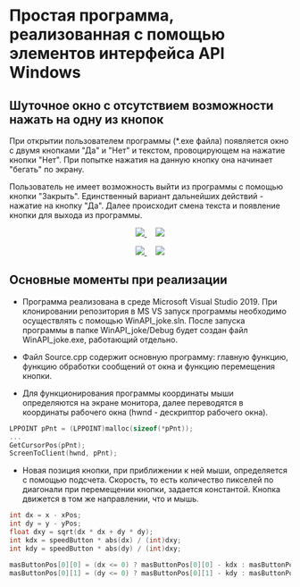 # Простая программа, реализованная с помощью элементов интерфейса API Windows

## Шуточное окно с отсутствием возможности нажать на одну из кнопок

При открытии пользователем программы (\*.exe файла) появляется окно с двумя кнопками "Да" и "Нет" и текстом, провоцирующем на нажатие кнопки "Нет". 
При попытке нажатия на данную кнопку она начинает "бегать" по экрану. 

Пользователь не имеет возможность выйти из программы с помощью кнопки "Закрыть". 
Единственный вариант дальнейших действий - нажатие на кнопку "Да". Далее происходит смена текста и появление кнопки для выхода из программы.

<p align="center">
  <a href="https://wmpics.pics/pm-TCJW.html">
    <img src="https://wmpics.pics/dm-TCJW.png"/>
  </a>
  &nbsp;&nbsp;&nbsp; 
  <a href="https://wmpics.pics/pm-TCJW.html#image565493">
    <img src="https://wmpics.pics/dm-C3XX.png"/>
  </a>
</p>
  
<p align="center">
  <a href="https://wmpics.pics/pm-TCJW.html#image565494">
    <img src="https://wmpics.pics/dm-5I5D.png"/>
  </a>
  &nbsp;&nbsp;&nbsp; 
  <a href="https://wmpics.pics/pm-TCJW.html#image565495">
    <img src="https://wmpics.pics/dm-1G47.png"/>
  </a>
</p>

## Основные моменты при реализации

+ Программа реализована в среде Microsoft Visual Studio 2019. При клонировании репозитория в MS VS запуск программы необходимо осуществлять с помощью WinAPI_joke.sln. 
После запуска программы в папке WinAPI_joke/Debug будет создан файл WinAPI_joke.exe, работающий отдельно.

+ Файл Source.cpp содержит основную программу: главную функцию, функцию обработки сообщений от окна и функцию перемещения кнопки. 

+ Для функционирования программы координаты мыши определяются на экране монитора, далее переводятся в координаты рабочего окна (hwnd - дескриптор рабочего окна).

```c++
LPPOINT pPnt = (LPPOINT)malloc(sizeof(*pPnt));
...
GetCursorPos(pPnt);
ScreenToClient(hwnd, pPnt);
```

+ Новая позиция кнопки, при приближении к ней мыши, определяется с помощью подсчета. Скорость, то есть количество пикселей по диагонали при перемещении кнопки, задается константой. Кнопка движется в том же направлении, что и мышь.

```c++
int dx = x - xPos;
int dy = y - yPos;
float dxy = sqrt(dx * dx + dy * dy);
int kdx = speedButton * abs(dx) / (int)dxy;
int kdy = speedButton * abs(dy) / (int)dxy;

masButtonPos[0][0] = (dx <= 0) ? masButtonPos[0][0] - kdx : masButtonPos[0][0] + kdx;
masButtonPos[0][1] = (dy <= 0) ? masButtonPos[0][1] - kdy : masButtonPos[0][1] + kdy;
```
